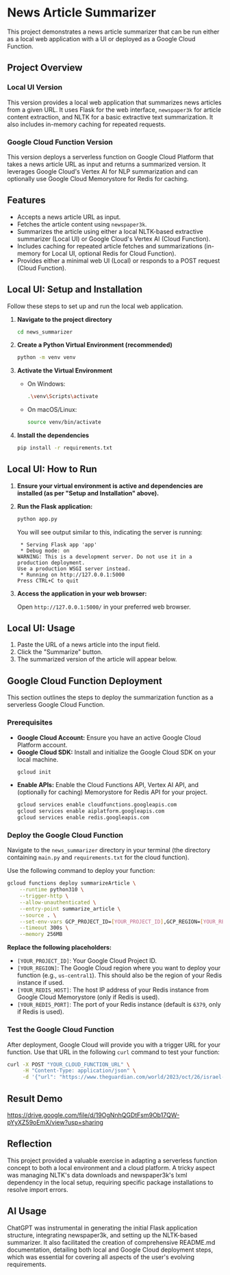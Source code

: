 # News Article Summarizer

This project demonstrates a news article summarizer that can be run either as a local web application with a UI or deployed as a Google Cloud Function.

## Project Overview

### Local UI Version

This version provides a local web application that summarizes news articles from a given URL. It uses Flask for the web interface, `newspaper3k` for article content extraction, and NLTK for a basic extractive text summarization. It also includes in-memory caching for repeated requests.

### Google Cloud Function Version

This version deploys a serverless function on Google Cloud Platform that takes a news article URL as input and returns a summarized version. It leverages Google Cloud's Vertex AI for NLP summarization and can optionally use Google Cloud Memorystore for Redis for caching.

## Features

-   Accepts a news article URL as input.
-   Fetches the article content using `newspaper3k`.
-   Summarizes the article using either a local NLTK-based extractive summarizer (Local UI) or Google Cloud's Vertex AI (Cloud Function).
-   Includes caching for repeated article fetches and summarizations (in-memory for Local UI, optional Redis for Cloud Function).
-   Provides either a minimal web UI (Local) or responds to a POST request (Cloud Function).

## Local UI: Setup and Installation

Follow these steps to set up and run the local web application.

1.  **Navigate to the project directory**

    ```bash
    cd news_summarizer
    ```

2.  **Create a Python Virtual Environment (recommended)**

    ```bash
    python -m venv venv
    ```

3.  **Activate the Virtual Environment**

    *   On Windows:
        ```bash
        .\venv\Scripts\activate
        ```
    *   On macOS/Linux:
        ```bash
        source venv/bin/activate
        ```

4.  **Install the dependencies**

    ```bash
    pip install -r requirements.txt
    ```

## Local UI: How to Run

1.  **Ensure your virtual environment is active and dependencies are installed (as per "Setup and Installation" above).**

2.  **Run the Flask application:**

    ```bash
    python app.py
    ```

    You will see output similar to this, indicating the server is running:
    ```
     * Serving Flask app 'app'
     * Debug mode: on
    WARNING: This is a development server. Do not use it in a production deployment.
    Use a production WSGI server instead.
     * Running on http://127.0.0.1:5000
    Press CTRL+C to quit
    ```

3.  **Access the application in your web browser:**

    Open `http://127.0.0.1:5000/` in your preferred web browser.

## Local UI: Usage

1.  Paste the URL of a news article into the input field.
2.  Click the "Summarize" button.
3.  The summarized version of the article will appear below.

## Google Cloud Function Deployment

This section outlines the steps to deploy the summarization function as a serverless Google Cloud Function.

### Prerequisites

*   **Google Cloud Account:** Ensure you have an active Google Cloud Platform account.
*   **Google Cloud SDK:** Install and initialize the Google Cloud SDK on your local machine.
    ```bash
    gcloud init
    ```
*   **Enable APIs:** Enable the Cloud Functions API, Vertex AI API, and (optionally for caching) Memorystore for Redis API for your project.
    ```bash
    gcloud services enable cloudfunctions.googleapis.com
    gcloud services enable aiplatform.googleapis.com
    gcloud services enable redis.googleapis.com
    ```



### Deploy the Google Cloud Function

Navigate to the `news_summarizer` directory in your terminal (the directory containing `main.py` and `requirements.txt` for the cloud function).

Use the following command to deploy your function:

```bash
gcloud functions deploy summarizeArticle \
    --runtime python310 \
    --trigger-http \
    --allow-unauthenticated \
    --entry-point summarize_article \
    --source . \
    --set-env-vars GCP_PROJECT_ID=[YOUR_PROJECT_ID],GCP_REGION=[YOUR_REGION],REDIS_HOST=[YOUR_REDIS_HOST],REDIS_PORT=[YOUR_REDIS_PORT] \
    --timeout 300s \
    --memory 256MB
```

**Replace the following placeholders:**

*   `[YOUR_PROJECT_ID]`: Your Google Cloud Project ID.
*   `[YOUR_REGION]`: The Google Cloud region where you want to deploy your function (e.g., `us-central1`). This should also be the region of your Redis instance if used.
*   `[YOUR_REDIS_HOST]`: The host IP address of your Redis instance from Google Cloud Memorystore (only if Redis is used).
*   `[YOUR_REDIS_PORT]`: The port of your Redis instance (default is `6379`, only if Redis is used).

### Test the Google Cloud Function

After deployment, Google Cloud will provide you with a trigger URL for your function. Use that URL in the following `curl` command to test your function:

```bash
curl -X POST "YOUR_CLOUD_FUNCTION_URL" \
     -H "Content-Type: application/json" \
     -d '{"url": "https://www.theguardian.com/world/2023/oct/26/israel-hamas-war-live-updates-gaza-latest-news"}'
```

## Result Demo

https://drive.google.com/file/d/19OgNnhQGDtFsm9Ob17QW-pYyXZ59oEmX/view?usp=sharing


## Reflection
This project provided a valuable exercise in adapting a serverless function concept to both a local environment and a cloud platform. A tricky aspect was managing NLTK's data downloads and newspaper3k's lxml dependency in the local setup, requiring specific package installations to resolve import errors.

## AI Usage
ChatGPT was instrumental in generating the initial Flask application structure, integrating newspaper3k, and setting up the NLTK-based summarizer. It also facilitated the creation of comprehensive README.md documentation, detailing both local and Google Cloud deployment steps, which was essential for covering all aspects of the user's evolving requirements.

